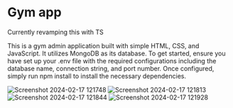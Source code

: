 # Gym app

Currently revamping this with TS

This is a gym admin application built with simple HTML, CSS, and JavaScript. It utilizes MongoDB as its database. To get started, ensure you have set up your .env file with the required configurations including the database name, connection string, and port number. Once configured, simply run npm install to install the necessary dependencies.

![Screenshot 2024-02-17 121748](https://github.com/MonnoDev/Gym_app/assets/121252311/1d738533-2c42-4689-9544-a3f925e0854c)
![Screenshot 2024-02-17 121813](https://github.com/MonnoDev/Gym_app/assets/121252311/ca5557c8-662a-43df-b1bb-3ffae2e846c9)
![Screenshot 2024-02-17 121844](https://github.com/MonnoDev/Gym_app/assets/121252311/3aca20e8-c3ec-447e-845c-eafef9022d36)
![Screenshot 2024-02-17 121928](https://github.com/MonnoDev/Gym_app/assets/121252311/55dde16e-9796-48a0-8d56-1b54c00651b0)
